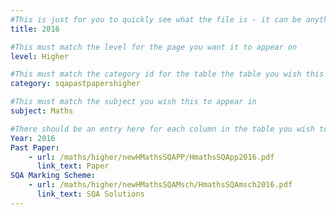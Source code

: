 ```yaml
---
#This is just for you to quickly see what the file is - it can be anything you want
title: 2016

#This must match the level for the page you want it to appear on
level: Higher

#This must match the category id for the table the table you wish this to appear in
category: sqapastpapershigher

#This must match the subject you wish this to appear in
subject: Maths

#There should be an entry here for each column in the table you wish to populate:
Year: 2016
Past Paper:
    - url: /maths/higher/newHMathsSQAPP/HmathsSQApp2016.pdf
      link_text: Paper
SQA Marking Scheme:
    - url: /maths/higher/newHMathsSQAMsch/HmathsSQAmsch2016.pdf
      link_text: SQA Solutions
---
```


